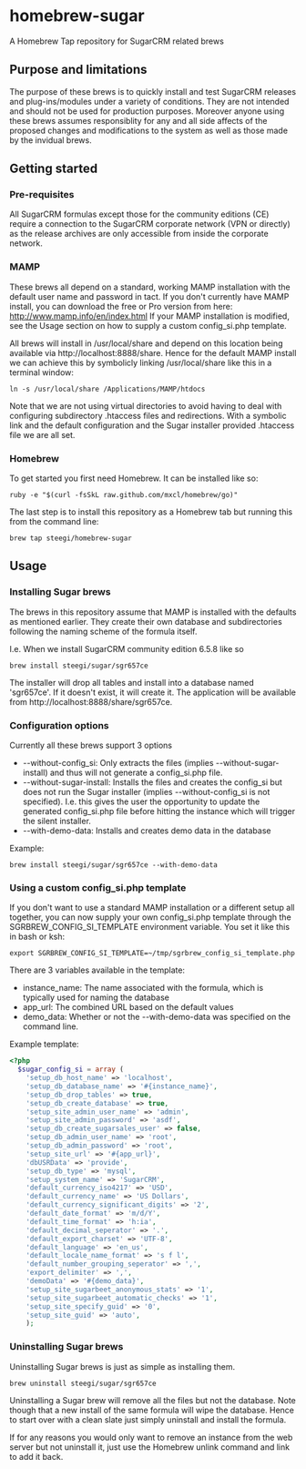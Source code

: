 homebrew-sugar
==============
A Homebrew Tap repository for SugarCRM related brews

## Purpose and limitations

The purpose of these brews is to quickly install and test SugarCRM releases and plug-ins/modules under a variety of conditions. They are not intended and should not be used for production purposes. Moreover anyone using these brews assumes responsiblity for any and all side affects of the proposed changes and modifications to the system as well as those made by the invidual brews.

## Getting started

### Pre-requisites
All SugarCRM formulas except those for the community editions (CE) require a connection to the SugarCRM corporate network (VPN or directly) as the release archives are only accessible from inside the corporate network.

### MAMP

These brews all depend on a standard, working MAMP installation with the default user name and password in tact.
If you don't currently have MAMP install, you can download the free or Pro version from here: http://www.mamp.info/en/index.html
If your MAMP installation is modified, see the Usage section on how to supply a custom config_si.php template.

All brews will install in /usr/local/share and depend on this location being available via http://localhost:8888/share. Hence for the default MAMP install we can achieve this by symbolicly linking /usr/local/share like this in a terminal window:

```
ln -s /usr/local/share /Applications/MAMP/htdocs
```
Note that we are not using virtual directories to avoid having to deal with configuring subdirectory .htaccess files and redirections. With a symbolic link and the default configuration and the Sugar installer provided .htaccess file we are all set.

### Homebrew
To get started you first need Homebrew. It can be installed like so:
```
ruby -e "$(curl -fsSkL raw.github.com/mxcl/homebrew/go)"
```
The last step is to install this repository as a Homebrew tab but running this from the command line:
```
brew tap steegi/homebrew-sugar
```

## Usage

### Installing Sugar brews

The brews in this repository assume that MAMP is installed with the defaults as mentioned earlier. They create their own database and subdirectories following the naming scheme of the formula itself.

I.e. When we install SugarCRM community edition 6.5.8 like so
```
brew install steegi/sugar/sgr657ce
```
The installer will drop all tables and install into a database named 'sgr657ce'. If it doesn't exist, it will create it. The application will be available from http://localhost:8888/share/sgr657ce.

### Configuration options
Currently all these brews support 3 options
* --without-config_si: Only extracts the files (implies --without-sugar-install) and thus will not generate a config_si.php file.
* --without-sugar-install: Installs the files and creates the config_si but does not run the Sugar installer (implies --without-config_si is not specified). I.e. this gives the user the opportunity to update the generated config_si.php file before hitting the instance which will trigger the silent installer.
* --with-demo-data: Installs and creates demo data in the database

Example:
```
brew install steegi/sugar/sgr657ce --with-demo-data
```

### Using a custom config_si.php template
If you don't want to use a standard MAMP installation or a different setup all together, you can now supply your own config_si.php template through the SGRBREW_CONFIG_SI_TEMPLATE environment variable. You set it like this in bash or ksh:
```
export SGRBREW_CONFIG_SI_TEMPLATE=~/tmp/sgrbrew_config_si_template.php
```
There are 3 variables available in the template:
* instance_name: The name associated with the formula, which is typically used for naming the database
* app_url: The combined URL based on the default values
* demo_data: Whether or not the --with-demo-data was specified on the command line.

Example template:
```php
<?php
  $sugar_config_si = array (
    'setup_db_host_name' => 'localhost',
    'setup_db_database_name' => '#{instance_name}',
    'setup_db_drop_tables' => true,
    'setup_db_create_database' => true,
    'setup_site_admin_user_name' => 'admin',
    'setup_site_admin_password' => 'asdf',
    'setup_db_create_sugarsales_user' => false,
    'setup_db_admin_user_name' => 'root',
    'setup_db_admin_password' => 'root',
    'setup_site_url' => '#{app_url}',
    'dbUSRData' => 'provide',
    'setup_db_type' => 'mysql',
    'setup_system_name' => 'SugarCRM',
    'default_currency_iso4217' => 'USD',
    'default_currency_name' => 'US Dollars',
    'default_currency_significant_digits' => '2',
    'default_date_format' => 'm/d/Y',
    'default_time_format' => 'h:ia',
    'default_decimal_seperator' => '.',
    'default_export_charset' => 'UTF-8',
    'default_language' => 'en_us',
    'default_locale_name_format' => 's f l',
    'default_number_grouping_seperator' => ',',
    'export_delimiter' => ',',
    'demoData' => '#{demo_data}',
    'setup_site_sugarbeet_anonymous_stats' => '1',
    'setup_site_sugarbeet_automatic_checks' => '1',
    'setup_site_specify_guid' => '0',
    'setup_site_guid' => 'auto',
    );
```


### Uninstalling Sugar brews
Uninstalling Sugar brews is just as simple as installing them.
```
brew uninstall steegi/sugar/sgr657ce
```
Uninstalling a Sugar brew will remove all the files but not the database. Note though that a new install of the same formula will wipe the database. Hence to start over with a clean slate just simply uninstall and install the formula.

If for any reasons you would only want to remove an instance from the web server but not uninstall it, just use the Homebrew unlink command and link to add it back.
